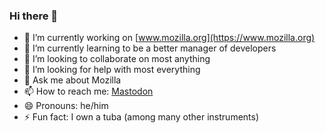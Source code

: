 ### Hi there 👋

- 🔭 I’m currently working on [www.mozilla.org](https://www.mozilla.org)
- 🌱 I’m currently learning to be a better manager of developers
- 👯 I’m looking to collaborate on most anything
- 🤔 I’m looking for help with most everything
- 💬 Ask me about Mozilla
- 📫 How to reach me: <a rel="me" href="https://fosstodon.org/@pmac">Mastodon</a>
- 😄 Pronouns: he/him
- ⚡ Fun fact: I own a tuba (among many other instruments)
